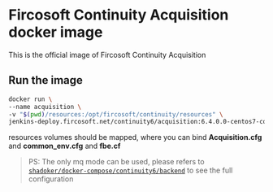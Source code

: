 # Fircosoft Continuity Acquisition docker image

This is the official image of Fircosoft Continuity Acquisition

## Run the image

```sh
docker run \ 
--name acquisition \ 
-v "$(pwd)/resources:/opt/fircosoft/continuity/resources" \
jenkins-deploy.fircosoft.net/continuity6/acquisition:6.4.0.0-centos7-coreengine6.2.1.0
```
resources volumes should be mapped, where you can bind **Acquisition.cfg** and **common_env.cfg** and **fbe.cf**

> PS: The only mq mode can be used, please refers to [`shadoker/docker-compose/continuity6/backend`](../../../../docker-compose/continuity6/backend) to see the full configuration


